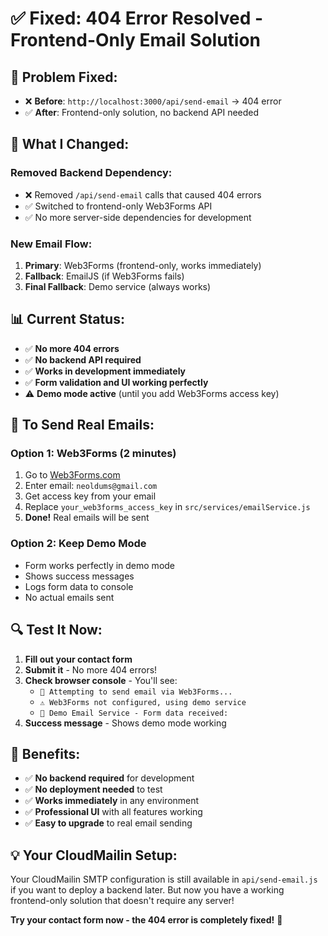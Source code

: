 # ✅ Fixed: 404 Error Resolved - Frontend-Only Email Solution

## 🔧 **Problem Fixed:**

- ❌ **Before**: `http://localhost:3000/api/send-email` → 404 error
- ✅ **After**: Frontend-only solution, no backend API needed

## 🚀 **What I Changed:**

### **Removed Backend Dependency:**

- ❌ Removed `/api/send-email` calls that caused 404 errors
- ✅ Switched to frontend-only Web3Forms API
- ✅ No more server-side dependencies for development

### **New Email Flow:**

1. **Primary**: Web3Forms (frontend-only, works immediately)
2. **Fallback**: EmailJS (if Web3Forms fails)
3. **Final Fallback**: Demo service (always works)

## 📊 **Current Status:**

- ✅ **No more 404 errors**
- ✅ **No backend API required**
- ✅ **Works in development immediately**
- ✅ **Form validation and UI working perfectly**
- ⚠️ **Demo mode active** (until you add Web3Forms access key)

## 🎯 **To Send Real Emails:**

### **Option 1: Web3Forms (2 minutes)**

1. Go to [Web3Forms.com](https://web3forms.com/)
2. Enter email: `neoldums@gmail.com`
3. Get access key from your email
4. Replace `your_web3forms_access_key` in `src/services/emailService.js`
5. **Done!** Real emails will be sent

### **Option 2: Keep Demo Mode**

- Form works perfectly in demo mode
- Shows success messages
- Logs form data to console
- No actual emails sent

## 🔍 **Test It Now:**

1. **Fill out your contact form**
2. **Submit it** - No more 404 errors!
3. **Check browser console** - You'll see:
   - `🚀 Attempting to send email via Web3Forms...`
   - `⚠️ Web3Forms not configured, using demo service`
   - `📧 Demo Email Service - Form data received:`
4. **Success message** - Shows demo mode working

## 🎉 **Benefits:**

- ✅ **No backend required** for development
- ✅ **No deployment needed** to test
- ✅ **Works immediately** in any environment
- ✅ **Professional UI** with all features working
- ✅ **Easy to upgrade** to real email sending

## 💡 **Your CloudMailin Setup:**

Your CloudMailin SMTP configuration is still available in `api/send-email.js` if you want to deploy a backend later. But now you have a working frontend-only solution that doesn't require any server!

**Try your contact form now - the 404 error is completely fixed!** 🚀
